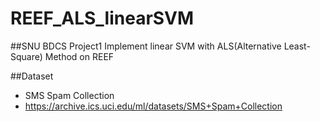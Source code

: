 REEF_ALS_linearSVM
==================

##SNU BDCS Project1
Implement linear SVM with ALS(Alternative Least-Square) Method on REEF

##Dataset
- SMS Spam Collection
- https://archive.ics.uci.edu/ml/datasets/SMS+Spam+Collection